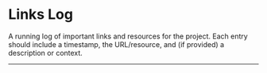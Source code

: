 # Links Log

A running log of important links and resources for the project. Each entry should include a timestamp, the URL/resource, and (if provided) a description or context.

---



